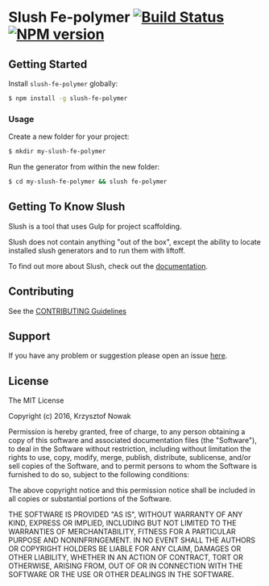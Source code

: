 # Slush Fe-polymer [![Build Status](https://secure.travis-ci.org/krzysztofnowak/slush-fe-polymer.png?branch=master)](https://travis-ci.org/krzysztofnowak/slush-fe-polymer) [![NPM version](https://badge-me.herokuapp.com/api/npm/slush-fe-polymer.png)](http://badges.enytc.com/for/npm/slush-fe-polymer)

> 


## Getting Started

Install `slush-fe-polymer` globally:

```bash
$ npm install -g slush-fe-polymer
```

### Usage

Create a new folder for your project:

```bash
$ mkdir my-slush-fe-polymer
```

Run the generator from within the new folder:

```bash
$ cd my-slush-fe-polymer && slush fe-polymer
```

## Getting To Know Slush

Slush is a tool that uses Gulp for project scaffolding.

Slush does not contain anything "out of the box", except the ability to locate installed slush generators and to run them with liftoff.

To find out more about Slush, check out the [documentation](https://github.com/slushjs/slush).

## Contributing

See the [CONTRIBUTING Guidelines](https://github.com/krzysztofnowak/slush-fe-polymer/blob/master/CONTRIBUTING.md)

## Support
If you have any problem or suggestion please open an issue [here](https://github.com/krzysztofnowak/slush-fe-polymer/issues).

## License 

The MIT License

Copyright (c) 2016, Krzysztof Nowak

Permission is hereby granted, free of charge, to any person
obtaining a copy of this software and associated documentation
files (the "Software"), to deal in the Software without
restriction, including without limitation the rights to use,
copy, modify, merge, publish, distribute, sublicense, and/or sell
copies of the Software, and to permit persons to whom the
Software is furnished to do so, subject to the following
conditions:

The above copyright notice and this permission notice shall be
included in all copies or substantial portions of the Software.

THE SOFTWARE IS PROVIDED "AS IS", WITHOUT WARRANTY OF ANY KIND,
EXPRESS OR IMPLIED, INCLUDING BUT NOT LIMITED TO THE WARRANTIES
OF MERCHANTABILITY, FITNESS FOR A PARTICULAR PURPOSE AND
NONINFRINGEMENT. IN NO EVENT SHALL THE AUTHORS OR COPYRIGHT
HOLDERS BE LIABLE FOR ANY CLAIM, DAMAGES OR OTHER LIABILITY,
WHETHER IN AN ACTION OF CONTRACT, TORT OR OTHERWISE, ARISING
FROM, OUT OF OR IN CONNECTION WITH THE SOFTWARE OR THE USE OR
OTHER DEALINGS IN THE SOFTWARE.

